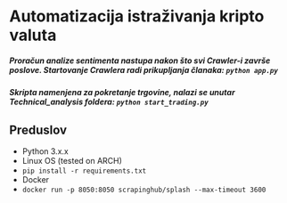 # Automatizacija istraživanja kripto valuta

##### Proračun analize sentimenta nastupa nakon što svi Crawler-i završe poslove. Startovanje Crawlera radi prikupljanja članaka: `python app.py`
  

##### Skripta namenjena za pokretanje trgovine, nalazi se unutar Technical_analysis foldera: `python start_trading.py`

## Preduslov

- Python 3.x.x
- Linux OS (tested on ARCH)
- `pip install -r requirements.txt`
- Docker
- `docker run -p 8050:8050 scrapinghub/splash --max-timeout 3600`
